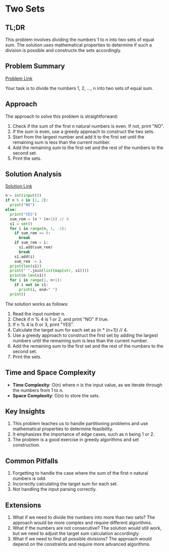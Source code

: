 # Two Sets

## TL;DR
This problem involves dividing the numbers 1 to n into two sets of equal sum. The solution uses mathematical properties to determine if such a division is possible and constructs the sets accordingly.

## Problem Summary
[Problem Link](https://cses.fi/problemset/task/1092)

Your task is to divide the numbers 1, 2, ..., n into two sets of equal sum.

## Approach
The approach to solve this problem is straightforward:

1. Check if the sum of the first n natural numbers is even. If not, print "NO".
2. If the sum is even, use a greedy approach to construct the two sets.
3. Start from the largest number and add it to the first set until the remaining sum is less than the current number.
4. Add the remaining sum to the first set and the rest of the numbers to the second set.
5. Print the sets.

## Solution Analysis
[Solution Link](/solutions/01_Introductory_Problems/08_1092_Two_Sets.py)

```python
n = int(input())
if n % 4 in [1, 2]:
  print("NO")
else:
  print("YES")
  sum_rem = (n * (n+1)) // 4
  s1 = set()
  for i in range(n, 1, -1):
    if sum_rem == 0:
      break
    if sum_rem < i:
      s1.add(sum_rem)
      break
    s1.add(i)
    sum_rem -= i
  print(len(s1))
  print(" ".join(list(map(str, s1))))
  print(n-len(s1))
  for i in range(1, n+1):
    if i not in s1:
      print(i, end=" ")
  print()
```

The solution works as follows:
1. Read the input number n.
2. Check if n % 4 is 1 or 2, and print "NO" if true.
3. If n % 4 is 0 or 3, print "YES".
4. Calculate the target sum for each set as (n * (n+1)) // 4.
5. Use a greedy approach to construct the first set by adding the largest numbers until the remaining sum is less than the current number.
6. Add the remaining sum to the first set and the rest of the numbers to the second set.
7. Print the sets.

## Time and Space Complexity
- **Time Complexity**: O(n) where n is the input value, as we iterate through the numbers from 1 to n.
- **Space Complexity**: O(n) to store the sets.

## Key Insights
1. This problem teaches us to handle partitioning problems and use mathematical properties to determine feasibility.
2. It emphasizes the importance of edge cases, such as n being 1 or 2.
3. The problem is a good exercise in greedy algorithms and set construction.

## Common Pitfalls
1. Forgetting to handle the case where the sum of the first n natural numbers is odd.
2. Incorrectly calculating the target sum for each set.
3. Not handling the input parsing correctly.

## Extensions
1. What if we need to divide the numbers into more than two sets? The approach would be more complex and require different algorithms.
2. What if the numbers are not consecutive? The solution would still work, but we need to adjust the target sum calculation accordingly.
3. What if we need to find all possible divisions? The approach would depend on the constraints and require more advanced algorithms.